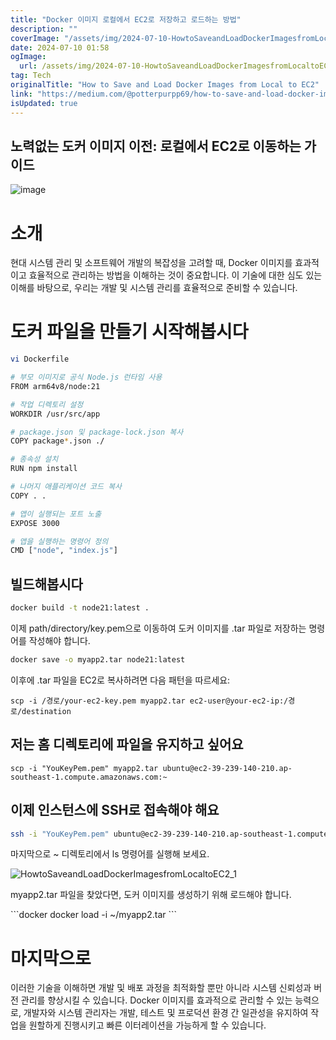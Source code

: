 ```yaml
---
title: "Docker 이미지 로컬에서 EC2로 저장하고 로드하는 방법"
description: ""
coverImage: "/assets/img/2024-07-10-HowtoSaveandLoadDockerImagesfromLocaltoEC2_0.png"
date: 2024-07-10 01:58
ogImage: 
  url: /assets/img/2024-07-10-HowtoSaveandLoadDockerImagesfromLocaltoEC2_0.png
tag: Tech
originalTitle: "How to Save and Load Docker Images from Local to EC2"
link: "https://medium.com/@potterpurpp69/how-to-save-and-load-docker-images-from-local-to-ec2-6323a40e5728"
isUpdated: true
---
```





## 노력없는 도커 이미지 이전: 로컬에서 EC2로 이동하는 가이드

![image](/assets/img/2024-07-10-HowtoSaveandLoadDockerImagesfromLocaltoEC2_0.png)

# 소개

현대 시스템 관리 및 소프트웨어 개발의 복잡성을 고려할 때, Docker 이미지를 효과적이고 효율적으로 관리하는 방법을 이해하는 것이 중요합니다. 이 기술에 대한 심도 있는 이해를 바탕으로, 우리는 개발 및 시스템 관리를 효율적으로 준비할 수 있습니다.

<div class="content-ad"></div>

# 도커 파일을 만들기 시작해봅시다

```bash
vi Dockerfile
```

```bash
# 부모 이미지로 공식 Node.js 런타임 사용
FROM arm64v8/node:21

# 작업 디렉토리 설정
WORKDIR /usr/src/app

# package.json 및 package-lock.json 복사
COPY package*.json ./

# 종속성 설치
RUN npm install

# 나머지 애플리케이션 코드 복사
COPY . .

# 앱이 실행되는 포트 노출
EXPOSE 3000

# 앱을 실행하는 명령어 정의
CMD ["node", "index.js"]
```

## 빌드해봅시다

<div class="content-ad"></div>

```bash
docker build -t node21:latest .
```

이제 path/directory/key.pem으로 이동하여 도커 이미지를 .tar 파일로 저장하는 명령어를 작성해야 합니다.

```bash
docker save -o myapp2.tar node21:latest
```

이후에 .tar 파일을 EC2로 복사하려면 다음 패턴을 따르세요:

<div class="content-ad"></div>

```shell
scp -i /경로/your-ec2-key.pem myapp2.tar ec2-user@your-ec2-ip:/경로/destination
```

## 저는 홈 디렉토리에 파일을 유지하고 싶어요

```shell
scp -i "YouKeyPem.pem" myapp2.tar ubuntu@ec2-39-239-140-210.ap-southeast-1.compute.amazonaws.com:~
```

## 이제 인스턴스에 SSH로 접속해야 해요


<div class="content-ad"></div>

```bash
ssh -i "YouKeyPem.pem" ubuntu@ec2-39-239-140-210.ap-southeast-1.compute.amazonaws.com
```

마지막으로 ~ 디렉토리에서 ls 명령어를 실행해 보세요.

![HowtoSaveandLoadDockerImagesfromLocaltoEC2_1](/assets/img/2024-07-10-HowtoSaveandLoadDockerImagesfromLocaltoEC2_1.png)

myapp2.tar 파일을 찾았다면, 도커 이미지를 생성하기 위해 로드해야 합니다.

<div class="content-ad"></div>

\`\`\`docker
docker load -i ~/myapp2.tar
\`\`\`

# 마지막으로

이러한 기술을 이해하면 개발 및 배포 과정을 최적화할 뿐만 아니라 시스템 신뢰성과 버전 관리를 향상시킬 수 있습니다. Docker 이미지를 효과적으로 관리할 수 있는 능력으로, 개발자와 시스템 관리자는 개발, 테스트 및 프로덕션 환경 간 일관성을 유지하여 작업을 원할하게 진행시키고 빠른 이터레이션을 가능하게 할 수 있습니다.